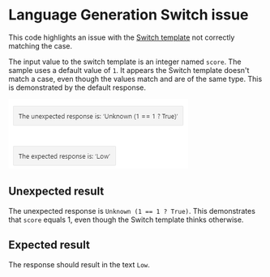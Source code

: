 # Language Generation Switch issue

This code highlights an issue with the [Switch template](https://docs.microsoft.com/en-us/azure/bot-service/file-format/bot-builder-lg-file-format?view=azure-bot-service-4.0#switch-template) not correctly matching the case.

The input value to the switch template is an integer named `score`. The sample uses a default value of `1`. It appears the Switch template doesn't match a case, even though the values match and are of the same type. This is demonstrated by the default response.

![The issue](issue.png)

## Unexpected result
The unexpected response is `Unknown (1 == 1 ? True)`. This demonstrates that `score` equals 1, even though the Switch template thinks otherwise.

## Expected result
The response should result in the text `Low`.